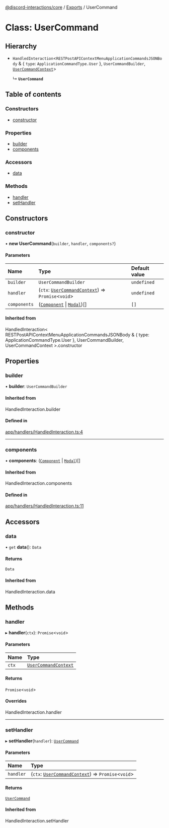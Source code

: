 [@discord-interactions/core](../README.md) / [Exports](../modules.md) / UserCommand

# Class: UserCommand

## Hierarchy

- `HandledInteraction`<`RESTPostAPIContextMenuApplicationCommandsJSONBody` & { `type`: `ApplicationCommandType.User`  }, `UserCommandBuilder`, [`UserCommandContext`](UserCommandContext.md)\>

  ↳ **`UserCommand`**

## Table of contents

### Constructors

- [constructor](UserCommand.md#constructor)

### Properties

- [builder](UserCommand.md#builder)
- [components](UserCommand.md#components)

### Accessors

- [data](UserCommand.md#data)

### Methods

- [handler](UserCommand.md#handler)
- [setHandler](UserCommand.md#sethandler)

## Constructors

### constructor

• **new UserCommand**(`builder`, `handler`, `components?`)

#### Parameters

| Name | Type | Default value |
| :------ | :------ | :------ |
| `builder` | `UserCommandBuilder` | `undefined` |
| `handler` | (`ctx`: [`UserCommandContext`](UserCommandContext.md)) => `Promise`<`void`\> | `undefined` |
| `components` | ([`Component`](../modules.md#component) \| [`Modal`](Modal.md))[] | `[]` |

#### Inherited from

HandledInteraction<
  RESTPostAPIContextMenuApplicationCommandsJSONBody & { type: ApplicationCommandType.User },
  UserCommandBuilder,
  UserCommandContext
\>.constructor

## Properties

### builder

• **builder**: `UserCommandBuilder`

#### Inherited from

HandledInteraction.builder

#### Defined in

[app/handlers/HandledInteraction.ts:4](https://github.com/ssMMiles/discord-interactions/blob/50693ee/packages/core/src/app/handlers/HandledInteraction.ts#L4)

___

### components

• **components**: ([`Component`](../modules.md#component) \| [`Modal`](Modal.md))[]

#### Inherited from

HandledInteraction.components

#### Defined in

[app/handlers/HandledInteraction.ts:11](https://github.com/ssMMiles/discord-interactions/blob/50693ee/packages/core/src/app/handlers/HandledInteraction.ts#L11)

## Accessors

### data

• `get` **data**(): `Data`

#### Returns

`Data`

#### Inherited from

HandledInteraction.data

## Methods

### handler

▸ **handler**(`ctx`): `Promise`<`void`\>

#### Parameters

| Name | Type |
| :------ | :------ |
| `ctx` | [`UserCommandContext`](UserCommandContext.md) |

#### Returns

`Promise`<`void`\>

#### Overrides

HandledInteraction.handler

___

### setHandler

▸ **setHandler**(`handler`): [`UserCommand`](UserCommand.md)

#### Parameters

| Name | Type |
| :------ | :------ |
| `handler` | (`ctx`: [`UserCommandContext`](UserCommandContext.md)) => `Promise`<`void`\> |

#### Returns

[`UserCommand`](UserCommand.md)

#### Inherited from

HandledInteraction.setHandler
